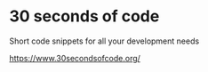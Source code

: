 # 30 seconds of code
Short code snippets for all your development needs

https://www.30secondsofcode.org/
